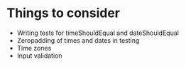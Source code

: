 # Things to consider

- Writing tests for timeShouldEqual and dateShouldEqual
- Zeropadding of times and dates in testing
- Time zones
- Input validation